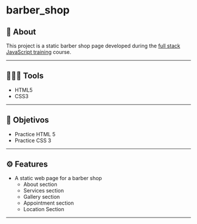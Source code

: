 # barber_shop

## 💬 About

This project is a static barber shop page developed during the [full stack JavaScript training](https://www.thiago-medeiros.com/v2/) course.

---

## 👨🏽‍💻 Tools

- HTML5
- CSS3

---

## 🎯 Objetivos

- Practice HTML 5
- Practice CSS 3

---

## ⚙ Features

- A static web page for a barber shop
  - About section
  - Services section
  - Gallery section
  - Appointment section
  - Location Section

---
